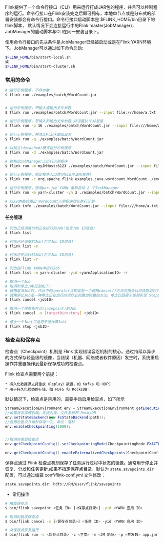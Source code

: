 Flink提供了一个命令行接口（CLI）用来运行打成JAR包的程序，并且可以控制程序的运行。命令行接口在Flink安装完之后即可拥有，本地单节点或是分布式的部署安装都会有命令行接口。命令行接口启动脚本是 $FLINK_HOME/bin目录下的flink脚本， 默认情况下会连接运行中的Flink master(JobManager)，JobManager的启动脚本与CLI在同一安装目录下。

使用命令行接口的先决条件是JobManager已经被启动或是在Flink YARN环境下。JobManager可以通过如下命令启动:

```bash
$FLINK_HOME/bin/start-local.sh
或
$FLINK_HOME/bin/start-cluster.sh
```

### 常用的命令

```bash
# 运行示例程序，不传参数
$ flink run ./examples/batch/WordCount.jar


# 运行示例程序，带输入或输出文件参数
$ flink run ./examples/batch/WordCount.jar --input file:///home/a.txt --out file:///home2.txt

# 运行示例程序，带输入和输出文件参数,并设置16个并发度
$ flink run -p 16 ./examples/batch/WordCount.jar --input file:///home/a.txt --output file:///home/2.txt

# 运行示例程序，并禁止Flink输出日志
$ flink run -q ./examples/batch/WordCount.jar

# 以独立(detached)模式运行示例程序
$ flink run -d ./examples/batch/WordCount.jar

# 在指定JobManager上运行示例程序
$ flink run -m myJMHost:6123 ./examples/batch/WordCount.jar --input file:///home/a.txt --output file:///home/result.txt

# 运行示例程序，指定程序入口类(Main方法所在类)
$ flink run -c org.apache.flink.examples.java.wordcount.WordCount ./examples/batch/WordCount.jar --input file:///home/a.txt --output file:///home/result.txt

# 运行示例程序，使用per-job YARN 集群启动 2 个TaskManager
$ flink run -m yarn-cluster -yn 2 ./examples/batch/WordCount.jar --input hdfs:///a.txt --output hdfs:///result.txt

# 以JSON格式输出 WordCount示例程序优化执行计划
$ flink info ./examples/batch/WordCount.jar --input file:///home/a.txt --output file:///home/result.txt

```

####  任务管理

```bash
# 列出已经调度的和正在运行的Job(包含Job ID信息)
$ flink list

# 列出已经调度的Job(包含Job ID信息)
$ flink list -s

# 列出正在运行的Job(包含Job ID信息)
$ flink list -r

# 列出在Flink YARN中运行Job
$ flink list -m yarn-cluster -yid <yarnApplicationID> -r

# 取消一个Job
# 取消和停止Job区别如下：
# 调用取消Job时，作业中的operator立即收到一个调用cancel()方法的指令以尽快取消它们。如果operator在调用取消操作后没有停止，Flink将定期开启中断线程来取消作业直到作业停止。
# 调用停止Job是一种停止正在运行的流作业的更加优雅的方法。停止仅适用于使用实现`StoppableFunction`接口的源的那些作业。当用户请求停止作业时，所有源将收到调用stop()方法指令。但是Job还是会持续运行，直到所有来源已经正确关闭。这允许作业完成处理所有正在传输的数据(inflight data)
$ flink cancel <jobID>

# 取消一个带有保存点(savepoint)的Job
$ flink cancel -s [targetDirectory] <jobID>

# 停止一个Job(只适用于流计算Job)
$ flink stop <jobID>

```

### 检查点和保存点

检查点（Checkpoint）机制是 Flink 实现错误容忍机制的核心。通过持续以异步的方式保存轻量级的镜像，当错误（机器、网络或者软件原因）发生时，系统重启操作并重置操作到最新保存成功的检查点。

Flink 检查点需要两个前提：

	* 持久化数据源支持重放（Replay）数据，如 Kafka 和 HDFS
	* 用于持久化状态的存储，如 HDFS 和 RocksDB；

默认情况下，检查点是禁用的，需要手动启用检查点，如下所示

```java
StreamExecutionEnvironment env = StreamExecutionEnvironment.getExecutionEnvironment();
//设置状态存储后端，支持内存、文件系统和 RocksDB
env.setStateBackend(new FsStateBackend(path)); 
//启用检查点并每秒保存一次，单位：毫秒
env.enableCheckpointing(1000); 


//取消时保留检查点
env.getCheckpointConfig().setCheckpointingMode(CheckpointingMode.EXACTLY_ONCE); 

env.getCheckpointConfig().enableExternalizedCheckpoints(CheckpointConfig.ExternalizedCheckpointCleanup.RETAIN_ON_CANCELLATION);
```

保存点通过 Flink 检查点机制保存了任务运行过程中状态的镜像。通常用于停止并恢复、分发和任务更新.如果不指定保存点目录，默认为 `state.savepoints.dir` 配置，可以通过编辑 conf/flink-conf.yml 文件修改：

```xml
state.savepoints.dir: hdfs://RM/user/flink/savepoints  
```

* 常用操作

```bash
# 触发保存点
$ bin/flink savepoint <任务 ID> [<保存点目录>] -yid <YARN 应用 ID>

# 取消时触发保存点
$ bin/flink cancel -s [<保存点目录>] <任务 ID> -yid <YARN 应用 ID> 

# 从保存点恢复运行
$ bin/flink run -s <保存点目录> -c <主类> -m <JM 地址> -p <并发数> app.jar 
```